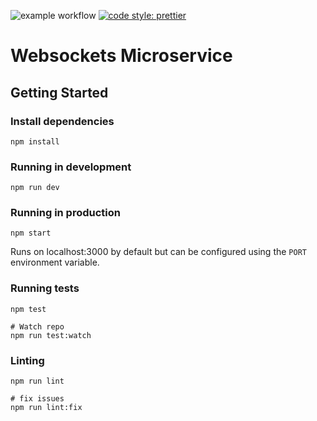 ![example workflow](https://github.com/Fenware/ws-microservice/actions/workflows/node.js.yml/badge.svg)
[![code style: prettier](https://img.shields.io/badge/code_style-prettier-ff69b4.svg)](https://github.com/prettier/prettier)

# Websockets Microservice

## Getting Started

### Install dependencies

```
npm install
```

### Running in development

```
npm run dev
```

### Running in production

```
npm start
```

Runs on localhost:3000 by default but can be configured using the `PORT` environment variable.

### Running tests

```
npm test

# Watch repo
npm run test:watch
```

### Linting
```
npm run lint

# fix issues
npm run lint:fix
```
